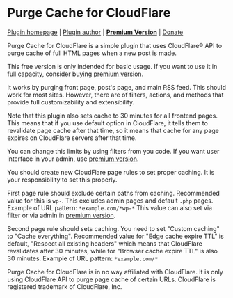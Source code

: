Purge Cache for CloudFlare
===========================

[Plugin homepage](http://blog.milandinic.com/wordpress/plugins/purge-cache-for-cloudflare/) | [Plugin author](http://blog.milandinic.com/) | **[Premium Version](https://shop.milandinic.com/downloads/purge-cache-for-cloudflare-plus)** | [Donate](http://blog.milandinic.com/donate/)

Purge Cache for CloudFlare is a simple plugin that uses CloudFlare® API to purge cache of full HTML pages when a new post is made.

This free version is only indended for basic usage. If you want to use it in full capacity, consider buying [premium version](https://shop.milandinic.com/downloads/purge-cache-for-cloudflare-plus).

It works by purging front page, post's page, and main RSS feed. This should work for most sites. However, there are of filters, actions, and methods that provide full customizability and extensibility.

Note that this plugin also sets cache to 30 minutes for all frontend pages. This means that if you use default option in CloudFlare, it tells them to revalidate page cache after that time, so it means that cache for any page expires on CloudFlare servers after that time.

You can change this limits by using filters from you code. If you want user interface in your admin, use [premium version](https://shop.milandinic.com/downloads/purge-cache-for-cloudflare-plus).

You should create new CloudFlare page rules to set proper caching. It is your responsibility to set this properly.

First page rule should exclude certain paths from caching. Recommended value for this is `wp-`. This excludes admin pages and default `.php` pages. Example of URL pattern: `*example.com/*wp-*` This value can also set via filter or via admin in [premium version](https://shop.milandinic.com/downloads/purge-cache-for-cloudflare-plus).

Second page rule should sets caching. You need to set "Custom caching" to "Cache everything". Recommended value for "Edge cache expire TTL" is default, "Respect all existing headers" which means that CloudFlare revalidates after 30 minutes, while for "Browser cache expire TTL" is also 30 minutes. Example of URL pattern: `*example.com/*`

Purge Cache for CloudFlare is in no way affiliated with CloudFlare. It is only using CloudFlare API to purge page cache of certain URLs.
CloudFlare is registered trademark of CloudFlare, Inc.